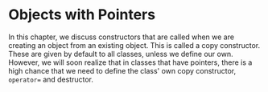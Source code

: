 # Objects with Pointers

In this chapter, we discuss constructors that are called when we are creating an object from an existing object. This is called a copy constructor. These are given by default to all classes, unless we define our own. However, we will soon realize that in classes that have pointers, there is a high chance that we need to define the class' own copy constructor, `operator=` and destructor.